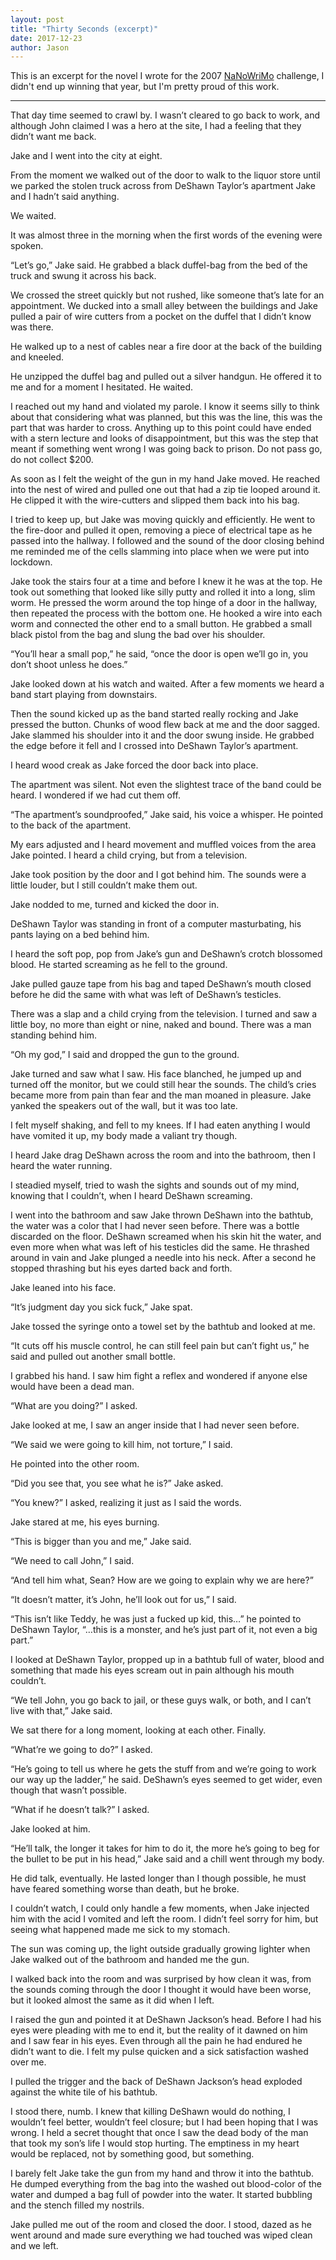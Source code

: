 ```yaml
---
layout: post
title: "Thirty Seconds (excerpt)"
date: 2017-12-23
author: Jason
---
```


This is an excerpt for the novel I wrote for the 2007 [NaNoWriMo](http://nanowrimo.org) challenge, I didn't end up winning that year, but I'm pretty proud of this work.
- - -

That day time seemed to crawl by. I wasn’t cleared to go back to work, and although John claimed I was a hero at the site, I had a feeling that they didn’t want me back.

Jake and I went into the city at eight.

From the moment we walked out of the door to walk to the liquor store until we parked the stolen truck across from DeShawn Taylor’s apartment Jake and I hadn’t said anything.

We waited.

It was almost three in the morning when the first words of the evening were spoken.

“Let’s go,” Jake said. He grabbed a black duffel-bag from the bed of the truck and swung it across his back.

We crossed the street quickly but not rushed, like someone that’s late for an appointment. We ducked into a small alley between the buildings and Jake pulled a pair of wire cutters from a pocket on the duffel that I didn’t know was there.

He walked up to a nest of cables near a fire door at the back of the building and kneeled.

He unzipped the duffel bag and pulled out a silver handgun. He offered it to me and for a moment I hesitated. He waited.

I reached out my hand and violated my parole. I know it seems silly to think about that considering what was planned, but this was the line, this was the part that was harder to cross. Anything up to this point could have ended with a stern lecture and looks of disappointment, but this was the step that meant if something went wrong I was going back to prison. Do not pass go, do not collect $200.

As soon as I felt the weight of the gun in my hand Jake moved. He reached into the nest of wired and pulled one out that had a zip tie looped around it. He clipped it with the wire-cutters and slipped them back into his bag.

I tried to keep up, but Jake was moving quickly and efficiently. He went to the fire-door and pulled it open, removing a piece of electrical tape as he passed into the hallway. I followed and the sound of the door closing behind me reminded me of the cells slamming into place when we were put into lockdown.

Jake took the stairs four at a time and before I knew it he was at the top. He took out something that looked like silly putty and rolled it into a long, slim worm. He pressed the worm around the top hinge of a door in the hallway, then repeated the process with the bottom one. He hooked a wire into each worm and connected the other end to a small button. He grabbed a small black pistol from the bag and slung the bad over his shoulder.

“You’ll hear a small pop,” he said, “once the door is open we’ll go in, you don’t shoot unless he does.”

Jake looked down at his watch and waited. After a few moments we heard a band start playing from downstairs.

Then the sound kicked up as the band started really rocking and Jake pressed the button. Chunks of wood flew back at me and the door sagged. Jake slammed his shoulder into it and the door swung inside. He grabbed the edge before it fell and I crossed into DeShawn Taylor’s apartment.

I heard wood creak as Jake forced the door back into place.

The apartment was silent. Not even the slightest trace of the band could be heard. I wondered if we had cut them off.

“The apartment’s soundproofed,” Jake said, his voice a whisper. He pointed to the back of the apartment.

My ears adjusted and I heard movement and muffled voices from the area Jake pointed. I heard a child crying, but from a television.

Jake took position by the door and I got behind him. The sounds were a little louder, but I still couldn’t make them out.

Jake nodded to me, turned and kicked the door in.

DeShawn Taylor was standing in front of a computer masturbating, his pants laying on a bed behind him.

I heard the soft pop, pop from Jake’s gun and DeShawn’s crotch blossomed blood. He started screaming as he fell to the ground.

Jake pulled gauze tape from his bag and taped DeShawn’s mouth closed before he did the same with what was left of DeShawn’s testicles.

There was a slap and a child crying from the television. I turned and saw a little boy, no more than eight or nine, naked and bound. There was a man standing behind him.

“Oh my god,” I said and dropped the gun to the ground.

Jake turned and saw what I saw. His face blanched, he jumped up and turned off the monitor, but we could still hear the sounds. The child’s cries became more from pain than fear and the man moaned in pleasure. Jake yanked the speakers out of the wall, but it was too late.

I felt myself shaking, and fell to my knees. If I had eaten anything I would have vomited it up, my body made a valiant try though.

I heard Jake drag DeShawn across the room and into the bathroom, then I heard the water running.

I steadied myself, tried to wash the sights and sounds out of my mind, knowing that I couldn’t, when I heard DeShawn screaming.

I went into the bathroom and saw Jake thrown DeShawn into the bathtub, the water was a color that I had never seen before. There was a bottle discarded on the floor. DeShawn screamed when his skin hit the water, and even more when what was left of his testicles did the same. He thrashed around in vain and Jake plunged a needle into his neck. After a second he stopped thrashing but his eyes darted back and forth.

Jake leaned into his face.

“It’s judgment day you sick fuck,” Jake spat.

Jake tossed the syringe onto a towel set by the bathtub and looked at me.

“It cuts off his muscle control, he can still feel pain but can’t fight us,” he said and pulled out another small bottle.

I grabbed his hand. I saw him fight a reflex and wondered if anyone else would have been a dead man.

“What are you doing?” I asked.

Jake looked at me, I saw an anger inside that I had never seen before.

“We said we were going to kill him, not torture,” I said.

He pointed into the other room.

“Did you see that, you see what he is?” Jake asked.

“You knew?” I asked, realizing it just as I said the words.

Jake stared at me, his eyes burning.

“This is bigger than you and me,” Jake said.

“We need to call John,” I said.

“And tell him what, Sean? How are we going to explain why we are here?”

“It doesn’t matter, it’s John, he’ll look out for us,” I said.

“This isn’t like Teddy, he was just a fucked up kid, this…” he pointed to DeShawn Taylor, “…this is a monster, and he’s just part of it, not even a big part.”

I looked at DeShawn Taylor, propped up in a bathtub full of water, blood and something that made his eyes scream out in pain although his mouth couldn’t.

“We tell John, you go back to jail, or these guys walk, or both, and I can’t live with that,” Jake said.

We sat there for a long moment, looking at each other. Finally.

“What’re we going to do?” I asked.

“He’s going to tell us where he gets the stuff from and we’re going to work our way up the ladder,” he said. DeShawn’s eyes seemed to get wider, even though that wasn’t possible.

“What if he doesn’t talk?” I asked.

Jake looked at him.

“He’ll talk, the longer it takes for him to do it, the more he’s going to beg for the bullet to be put in his head,” Jake said and a chill went through my body.

He did talk, eventually. He lasted longer than I though possible, he must have feared something worse than death, but he broke.

I couldn’t watch, I could only handle a few moments, when Jake injected him with the acid I vomited and left the room. I didn’t feel sorry for him, but seeing what happened made me sick to my stomach.

The sun was coming up, the light outside gradually growing lighter when Jake walked out of the bathroom and handed me the gun.

I walked back into the room and was surprised by how clean it was, from the sounds coming through the door I thought it would have been worse, but it looked almost the same as it did when I left.

I raised the gun and pointed it at DeShawn Jackson’s head. Before I had his eyes were pleading with me to end it, but the reality of it dawned on him and I saw fear in his eyes. Even through all the pain he had endured he didn’t want to die. I felt my pulse quicken and a sick satisfaction washed over me.

I pulled the trigger and the back of DeShawn Jackson’s head exploded against the white tile of his bathtub.

I stood there, numb. I knew that killing DeShawn would do nothing, I wouldn’t feel better, wouldn’t feel closure; but I had been hoping that I was wrong. I held a secret thought that once I saw the dead body of the man that took my son’s life I would stop hurting. The emptiness in my heart would be replaced, not by something good, but something.

I barely felt Jake take the gun from my hand and throw it into the bathtub. He dumped everything from the bag into the washed out blood-color of the water and dumped a bag full of powder into the water. It started bubbling and the stench filled my nostrils.

Jake pulled me out of the room and closed the door. I stood, dazed as he went around and made sure everything we had touched was wiped clean and we left.
